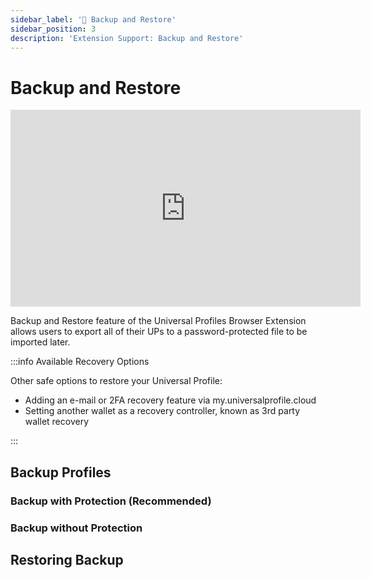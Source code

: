 ```yaml
---
sidebar_label: '🔏 Backup and Restore'
sidebar_position: 3
description: 'Extension Support: Backup and Restore'
---
```


# Backup and Restore

<div>
<iframe width="560" height="315" src="https://www.youtube.com/embed/hyXIKU66cvc?si=maJqk5iY8N9uLY9B" title="YouTube video player" frameborder="0" allow="accelerometer; autoplay; clipboard-write; encrypted-media; gyroscope; picture-in-picture; web-share" referrerpolicy="strict-origin-when-cross-origin" allowfullscreen></iframe>
</div>

Backup and Restore feature of the Universal Profiles Browser Extension allows users to export all of their UPs to a password-protected file to be imported later.

:::info Available Recovery Options

Other safe options to restore your Universal Profile:

- Adding an e-mail or 2FA recovery feature via my.universalprofile.cloud
- Setting another wallet as a recovery controller, known as 3rd party wallet recovery

:::

## Backup Profiles

### Backup with Protection (Recommended)

### Backup without Protection

## Restoring Backup
